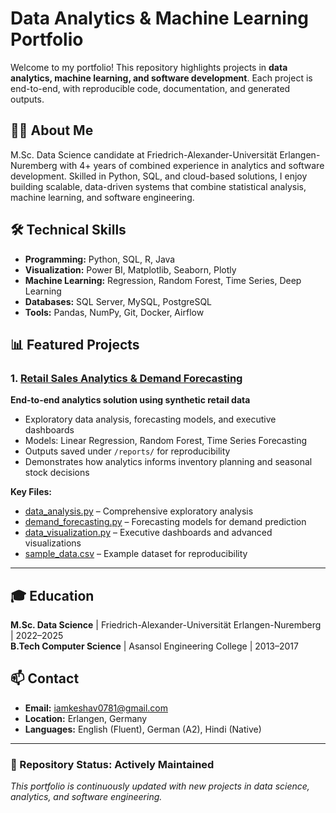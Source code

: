 # Data Analytics & Machine Learning Portfolio

Welcome to my portfolio! This repository highlights projects in **data analytics, machine learning, and software development**. Each project is end-to-end, with reproducible code, documentation, and generated outputs.

## 👨‍💻 About Me
M.Sc. Data Science candidate at Friedrich-Alexander-Universität Erlangen-Nuremberg with 4+ years of combined experience in analytics and software development. Skilled in Python, SQL, and cloud-based solutions, I enjoy building scalable, data-driven systems that combine statistical analysis, machine learning, and software engineering.

## 🛠️ Technical Skills
- **Programming:** Python, SQL, R, Java  
- **Visualization:** Power BI, Matplotlib, Seaborn, Plotly  
- **Machine Learning:** Regression, Random Forest, Time Series, Deep Learning  
- **Databases:** SQL Server, MySQL, PostgreSQL  
- **Tools:** Pandas, NumPy, Git, Docker, Airflow  

## 📊 Featured Projects

### 1. [Retail Sales Analytics & Demand Forecasting](01-retail-sales-analytics/)
**End-to-end analytics solution using synthetic retail data**
- Exploratory data analysis, forecasting models, and executive dashboards  
- Models: Linear Regression, Random Forest, Time Series Forecasting  
- Outputs saved under `/reports/` for reproducibility  
- Demonstrates how analytics informs inventory planning and seasonal stock decisions  

**Key Files:**
- [data_analysis.py](01-retail-sales-analytics/data_analysis.py) – Comprehensive exploratory analysis  
- [demand_forecasting.py](01-retail-sales-analytics/demand_forecasting.py) – Forecasting models for demand prediction  
- [data_visualization.py](01-retail-sales-analytics/data_visualization.py) – Executive dashboards and advanced visualizations  
- [sample_data.csv](01-retail-sales-analytics/sample_data.csv) – Example dataset for reproducibility  
 


---

## 🎓 Education
**M.Sc. Data Science** | Friedrich-Alexander-Universität Erlangen-Nuremberg | 2022–2025  
**B.Tech Computer Science** | Asansol Engineering College | 2013–2017  

## 📫 Contact
- **Email:** iamkeshav0781@gmail.com  
- **Location:** Erlangen, Germany  
- **Languages:** English (Fluent), German (A2), Hindi (Native)  

---

### 🚀 Repository Status: **Actively Maintained**
*This portfolio is continuously updated with new projects in data science, analytics, and software engineering.*
